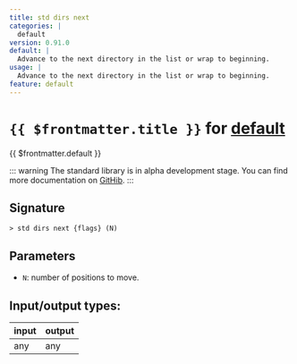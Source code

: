 ```yaml
---
title: std dirs next
categories: |
  default
version: 0.91.0
default: |
  Advance to the next directory in the list or wrap to beginning.
usage: |
  Advance to the next directory in the list or wrap to beginning.
feature: default
---
```

<!-- This file is automatically generated. Please edit the command in https://github.com/nushell/nushell instead. -->

# `{{ $frontmatter.title }}` for [default](/commands/categories/default.md)

<div class='command-title'>{{ $frontmatter.default }}</div>


::: warning
The standard library is in alpha development stage. You can find more documentation on [GitHib](https://github.com/nushell/nushell/tree/main/crates/nu-std).
:::
## Signature

```> std dirs next {flags} (N)```

## Parameters

 -  `N`: number of positions to move.


## Input/output types:

| input | output |
| ----- | ------ |
| any   | any    |
